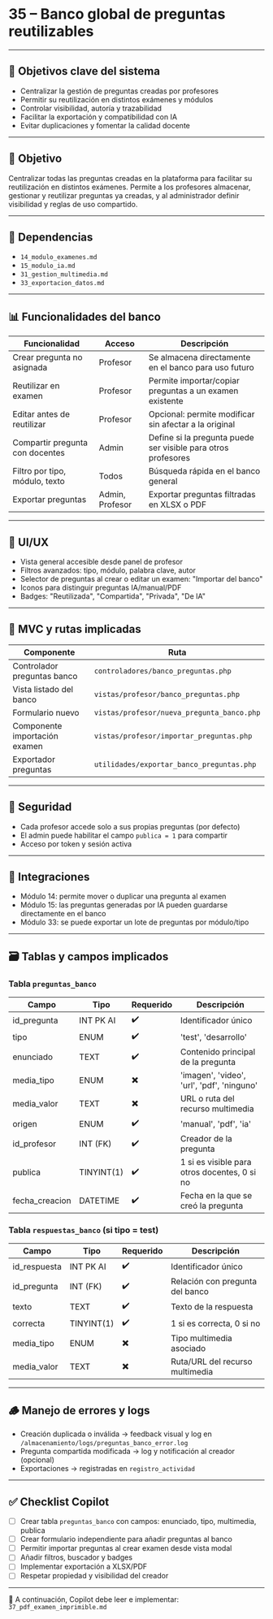# 35 – Banco global de preguntas reutilizables

---

## 🎯 Objetivos clave del sistema

- Centralizar la gestión de preguntas creadas por profesores  
- Permitir su reutilización en distintos exámenes y módulos  
- Controlar visibilidad, autoría y trazabilidad  
- Facilitar la exportación y compatibilidad con IA  
- Evitar duplicaciones y fomentar la calidad docente  

---

## 🧭 Objetivo

Centralizar todas las preguntas creadas en la plataforma para facilitar su reutilización en distintos exámenes. Permite a los profesores almacenar, gestionar y reutilizar preguntas ya creadas, y al administrador definir visibilidad y reglas de uso compartido.

---

## 🔗 Dependencias

- `14_modulo_examenes.md`
- `15_modulo_ia.md`
- `31_gestion_multimedia.md`
- `33_exportacion_datos.md`

---

## 📊 Funcionalidades del banco

| Funcionalidad                    | Acceso        | Descripción                                                        |
|----------------------------------|---------------|--------------------------------------------------------------------|
| Crear pregunta no asignada       | Profesor      | Se almacena directamente en el banco para uso futuro               |
| Reutilizar en examen             | Profesor      | Permite importar/copiar preguntas a un examen existente            |
| Editar antes de reutilizar       | Profesor      | Opcional: permite modificar sin afectar a la original              |
| Compartir pregunta con docentes  | Admin         | Define si la pregunta puede ser visible para otros profesores      |
| Filtro por tipo, módulo, texto   | Todos         | Búsqueda rápida en el banco general                                |
| Exportar preguntas               | Admin, Profesor | Exportar preguntas filtradas en XLSX o PDF                         |

---

## 🧪 UI/UX

- Vista general accesible desde panel de profesor  
- Filtros avanzados: tipo, módulo, palabra clave, autor  
- Selector de preguntas al crear o editar un examen: "Importar del banco"  
- Iconos para distinguir preguntas IA/manual/PDF  
- Badges: "Reutilizada", "Compartida", "Privada", "De IA"  

---

## 🧱 MVC y rutas implicadas

| Componente                     | Ruta                                               |
|--------------------------------|----------------------------------------------------|
| Controlador preguntas banco    | `controladores/banco_preguntas.php`               |
| Vista listado del banco        | `vistas/profesor/banco_preguntas.php`             |
| Formulario nuevo               | `vistas/profesor/nueva_pregunta_banco.php`        |
| Componente importación examen  | `vistas/profesor/importar_preguntas.php`          |
| Exportador preguntas           | `utilidades/exportar_banco_preguntas.php`         |

---

## 🔐 Seguridad

- Cada profesor accede solo a sus propias preguntas (por defecto)  
- El admin puede habilitar el campo `publica = 1` para compartir  
- Acceso por token y sesión activa  

---

## 🧩 Integraciones

- Módulo 14: permite mover o duplicar una pregunta al examen  
- Módulo 15: las preguntas generadas por IA pueden guardarse directamente en el banco  
- Módulo 33: se puede exportar un lote de preguntas por módulo/tipo  

---

## 🗃️ Tablas y campos implicados

### Tabla `preguntas_banco`

| Campo           | Tipo            | Requerido | Descripción                                   |
|------------------|-----------------|-----------|-----------------------------------------------|
| id_pregunta      | INT PK AI       | ✔️        | Identificador único                           |
| tipo             | ENUM            | ✔️        | 'test', 'desarrollo'                          |
| enunciado        | TEXT            | ✔️        | Contenido principal de la pregunta            |
| media_tipo       | ENUM            | ✖️        | 'imagen', 'video', 'url', 'pdf', 'ninguno'    |
| media_valor      | TEXT            | ✖️        | URL o ruta del recurso multimedia             |
| origen           | ENUM            | ✔️        | 'manual', 'pdf', 'ia'                         |
| id_profesor      | INT (FK)        | ✔️        | Creador de la pregunta                        |
| publica          | TINYINT(1)      | ✔️        | 1 si es visible para otros docentes, 0 si no  |
| fecha_creacion   | DATETIME        | ✔️        | Fecha en la que se creó la pregunta           |

### Tabla `respuestas_banco` (si tipo = test)

| Campo           | Tipo            | Requerido | Descripción                                |
|------------------|-----------------|-----------|--------------------------------------------|
| id_respuesta     | INT PK AI       | ✔️        | Identificador único                        |
| id_pregunta      | INT (FK)        | ✔️        | Relación con pregunta del banco            |
| texto            | TEXT            | ✔️        | Texto de la respuesta                      |
| correcta         | TINYINT(1)      | ✔️        | 1 si es correcta, 0 si no                  |
| media_tipo       | ENUM            | ✖️        | Tipo multimedia asociado                   |
| media_valor      | TEXT            | ✖️        | Ruta/URL del recurso multimedia            |

---

## 🪵 Manejo de errores y logs

- Creación duplicada o inválida → feedback visual y log en `/almacenamiento/logs/preguntas_banco_error.log`  
- Pregunta compartida modificada → log y notificación al creador (opcional)  
- Exportaciones → registradas en `registro_actividad`  

---

## ✅ Checklist Copilot

- [ ] Crear tabla `preguntas_banco` con campos: enunciado, tipo, multimedia, publica  
- [ ] Crear formulario independiente para añadir preguntas al banco  
- [ ] Permitir importar preguntas al crear examen desde vista modal  
- [ ] Añadir filtros, buscador y badges  
- [ ] Implementar exportación a XLSX/PDF  
- [ ] Respetar propiedad y visibilidad del creador  

---

📌 A continuación, Copilot debe leer e implementar: `37_pdf_examen_imprimible.md`
